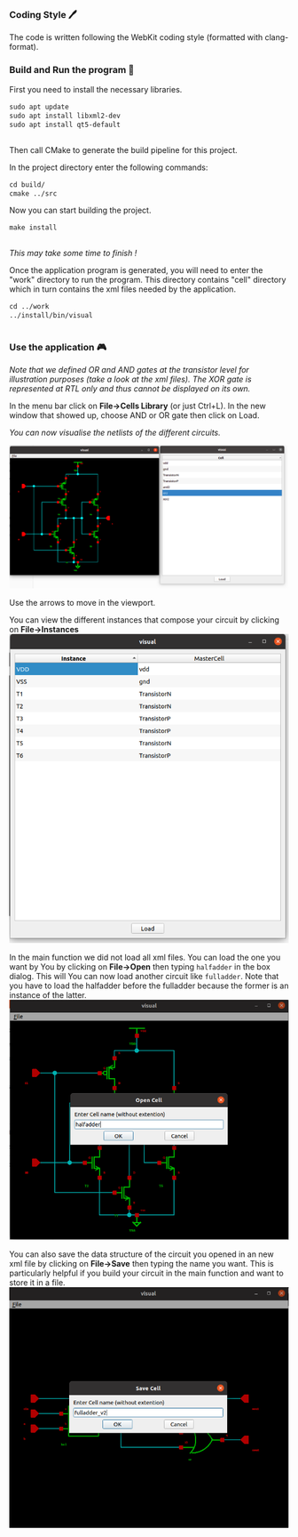 ### Coding Style 🖊
The code is written following the WebKit coding style (formatted with clang-format).
 
 
### Build and Run the program 🔨
 
First you need to install the necessary libraries.
 
```
sudo apt update
sudo apt install libxml2-dev
sudo apt install qt5-default
 
```
 
 
Then call CMake to generate the build pipeline for this project.
 
In the project directory enter the following commands:
 
```
cd build/
cmake ../src
```
 
Now you can start building the project.
 
 
```
make install
 
```
 
*This may take some time to finish !*
 
 
Once the application program is generated, you will need to enter the "work" directory to run the program.  This directory contains "cell" directory which in turn contains the xml files needed by the application.
```
cd ../work
../install/bin/visual
 
```
 
### Use the application 🎮
 
*Note that we defined OR and AND gates at the transistor level for illustration purposes (take a look at the xml files). The XOR gate is represented at RTL only and thus cannot be displayed on its own.*
 
In the menu bar click on **File->Cells Library** (or just Ctrl+L). In the new window that showed up, choose AND or OR gate then click on Load.
 
*You can now visualise the netlists of the different circuits.*

![loading OR gate](images/load.png "load")

Use the arrows to move in the viewport.
 
You can view the different instances that compose your circuit by clicking on  **File->Instances** 
 ![instances of OR gate](images/instances.png "Instances")

In the main function we did not load all xml files. You can load the one you want by You by clicking on  **File->Open**  then typing `halfadder` in the box dialog. This will
You can now load another circuit like `fulladder`.
Note that you have to load the halfadder before the fulladder because the former is an instance of the latter.
![opening of Half Adder circuit](images/open.png "Open Half Adder")

You can also save the data structure of the circuit you opened in an new xml file by clicking on  **File->Save**  then typing the name you want. This is particularly helpful if you build your circuit in the main function and want to store it in a file.
![Saving the Full Adder circuit](images/save.png "Save Full Adder")

 
